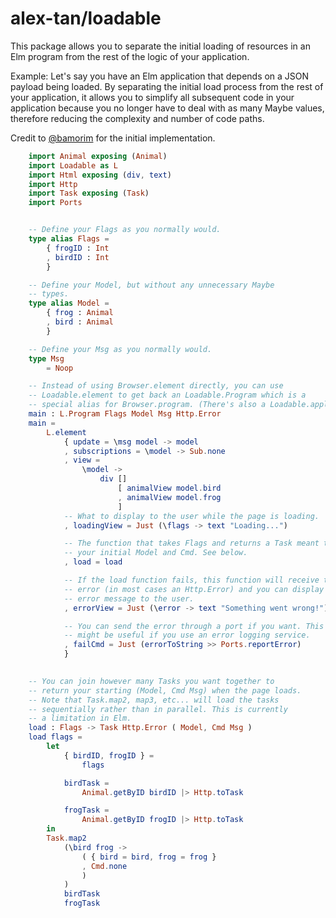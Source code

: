 # alex-tan/loadable

This package allows you to separate the initial loading of resources in an Elm program
from the rest of the logic of your application.

Example: Let's say you have an Elm application that depends on a JSON payload being loaded.
By separating the initial load process from the rest of your application, it allows you to simplify all subsequent code
in your application because you no longer have to deal with as many Maybe values, therefore reducing the complexity and number of code paths.

Credit to [@bamorim](https://github.com/bamorim) for the initial implementation.


```elm
    import Animal exposing (Animal)
    import Loadable as L
    import Html exposing (div, text)
    import Http
    import Task exposing (Task)
    import Ports


    -- Define your Flags as you normally would.
    type alias Flags =
        { frogID : Int
        , birdID : Int
        }

    -- Define your Model, but without any unnecessary Maybe
    -- types.
    type alias Model =
        { frog : Animal
        , bird : Animal
        }

    -- Define your Msg as you normally would.
    type Msg
        = Noop

    -- Instead of using Browser.element directly, you can use
    -- Loadable.element to get back an Loadable.Program which is a
    -- special alias for Browser.program. (There's also a Loadable.application) 
    main : L.Program Flags Model Msg Http.Error
    main =
        L.element
            { update = \msg model -> model
            , subscriptions = \model -> Sub.none
            , view =
                \model -> 
                    div []
                        [ animalView model.bird
                        , animalView model.frog
                        ]
            -- What to display to the user while the page is loading.
            , loadingView = Just (\flags -> text "Loading...")

            -- The function that takes Flags and returns a Task meant to load
            -- your initial Model and Cmd. See below.
            , load = load

            -- If the load function fails, this function will receive the
            -- error (in most cases an Http.Error) and you can display an
            -- error message to the user.
            , errorView = Just (\error -> text "Something went wrong!")

            -- You can send the error through a port if you want. This
            -- might be useful if you use an error logging service.
            , failCmd = Just (errorToString >> Ports.reportError)
            }

    
    -- You can join however many Tasks you want together to 
    -- return your starting (Model, Cmd Msg) when the page loads.
    -- Note that Task.map2, map3, etc... will load the tasks
    -- sequentially rather than in parallel. This is currently 
    -- a limitation in Elm.
    load : Flags -> Task Http.Error ( Model, Cmd Msg )
    load flags =
        let
            { birdID, frogID } =
                flags

            birdTask =
                Animal.getByID birdID |> Http.toTask

            frogTask =
                Animal.getByID frogID |> Http.toTask
        in
        Task.map2
            (\bird frog ->
                ( { bird = bird, frog = frog }
                , Cmd.none
                )
            )
            birdTask
            frogTask
```
